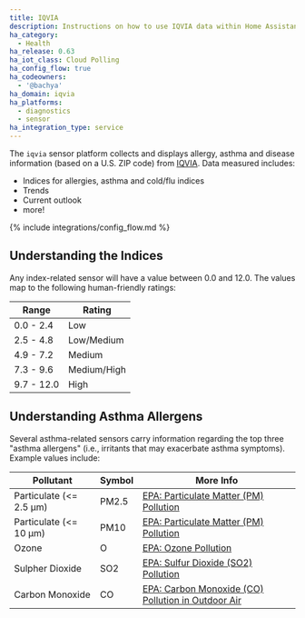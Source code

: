 ```yaml
---
title: IQVIA
description: Instructions on how to use IQVIA data within Home Assistant
ha_category:
  - Health
ha_release: 0.63
ha_iot_class: Cloud Polling
ha_config_flow: true
ha_codeowners:
  - '@bachya'
ha_domain: iqvia
ha_platforms:
  - diagnostics
  - sensor
ha_integration_type: service
---
```


The `iqvia` sensor platform collects and displays allergy, asthma and disease
information (based on a U.S. ZIP code) from [IQVIA](https://www.iqvia.com/).
Data measured includes:

- Indices for allergies, asthma and cold/flu indices
- Trends
- Current outlook
- more!

{% include integrations/config_flow.md %}

## Understanding the Indices

Any index-related sensor will have a value between 0.0 and 12.0. The values
map to the following human-friendly ratings:

| Range      | Rating      |
| ---------- | ----------- |
| 0.0 - 2.4  | Low         |
| 2.5 - 4.8  | Low/Medium  |
| 4.9 - 7.2  | Medium      |
| 7.3 - 9.6  | Medium/High |
| 9.7 - 12.0 | High        |

## Understanding Asthma Allergens

Several asthma-related sensors carry information regarding the top three
"asthma allergens" (i.e., irritants that may exacerbate asthma symptoms).
Example values include:

| Pollutant               | Symbol | More Info                                                                              |
| ----------------------- | ------ | -------------------------------------------------------------------------------------- |
| Particulate (<= 2.5 μm) | PM2.5  | [EPA: Particulate Matter (PM) Pollution](https://www.epa.gov/pm-pollution)             |
| Particulate (<= 10 μm)  | PM10   | [EPA: Particulate Matter (PM) Pollution](https://www.epa.gov/pm-pollution)             |
| Ozone                   | O      | [EPA: Ozone Pollution](https://www.epa.gov/ozone-pollution)                            |
| Sulpher Dioxide         | SO2    | [EPA: Sulfur Dioxide (SO2) Pollution](https://www.epa.gov/so2-pollution)               |
| Carbon Monoxide         | CO     | [EPA: Carbon Monoxide (CO) Pollution in Outdoor Air](https://www.epa.gov/co-pollution) |
